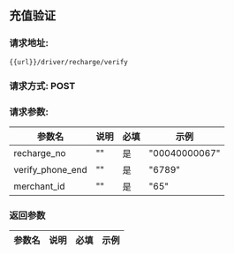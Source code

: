 ## 充值验证
### 请求地址:
```
{{url}}/driver/recharge/verify
```
### 请求方式: POST  
### 请求参数:  

|参数名|说明|必填|示例|  
 |---|---|---|---|  
|recharge_no|""|是|"00040000067"|  
|verify_phone_end|""|是|"6789"|  
|merchant_id|""|是|"65"|  
### 返回参数  

|参数名|说明|必填|示例|  
 |---|---|---|---|  
